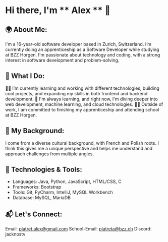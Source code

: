 # Hi there, I'm ** Alex ** 👋
## 🌍 About Me:

I'm a 16-year-old software developer based in Zurich, Switzerland. I’m currently doing an apprenticeship as a Software Developer while studying at BZZ Horgen. I'm passionate about technology and coding, with a strong interest in software development and problem-solving.
## 🚀 What I Do:

👨‍💻 I’m currently learning and working with different technologies, building cool projects, and expanding my skills in both frontend and backend development.
🌱 I'm always learning, and right now, I'm diving deeper into web development, machine learning, and cloud technologies.
🧑‍🎓 Outside of work, I am committed to finishing my apprenticeship and attending school at BZZ Horgen.

## 🧬 My Background:

I come from a diverse cultural background, with French and Polish roots. I think this gives me a unique perspective and helps me understand and approach challenges from multiple angles.
## 🔧 Technologies & Tools:

- Languages: Java, Python, JavaScript, HTML/CSS, C
- Frameworks: Bootstrap
- Tools: Git, PyCharm, IntelliJ, MySQL Workbench
- Database: MySQL, MariaDB
## 📬 Let's Connect:

Email: platret.alex@gmail.com
School-Email: platreta@bzz.ch
Discord: jacknostv
    
<!--
**ia24b-platreta/ia24b-platreta** is a ✨ _special_ ✨ repository because its `README.md` (this file) appears on your GitHub profile.

Here are some ideas to get you started:

- 🔭 I’m currently working on ...
- 🌱 I’m currently learning ...
- 👯 I’m looking to collaborate on ...
- 🤔 I’m looking for help with ...
- 💬 Ask me about ...
- 📫 How to reach me: ...
- 😄 Pronouns: ...
- ⚡ Fun fact: ...
-->
